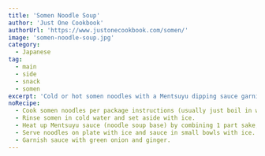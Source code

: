 ```yaml
---
title: 'Somen Noodle Soup'
author: 'Just One Cookbook'
authorUrl: 'https://www.justonecookbook.com/somen/'
image: 'somen-noodle-soup.jpg'
category:
  - Japanese
tag:
  - main
  - side
  - snack
  - somen
excerpt: 'Cold or hot somen noodles with a Mentsuyu dipping sauce garnished with green onions and ginger.'
noRecipe:
  - Cook somen noodles per package instructions (usually just boil in water for 2 minutes).
  - Rinse somen in cold water and set aside with ice.
  - Heat up Mentsuyu sauce (noodle soup base) by combining 1 part sake, 2 parts mirin, 2 parts soy sauce, and hondashi.
  - Serve noodles on plate with ice and sauce in small bowls with ice.
  - Garnish sauce with green onion and ginger.
---
```

